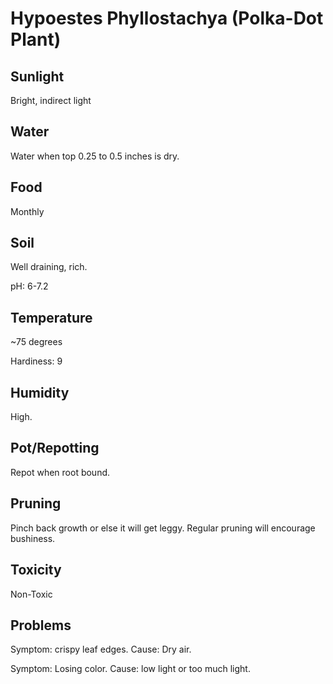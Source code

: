 # Hypoestes Phyllostachya (Polka-Dot Plant)
## Sunlight
Bright, indirect light

## Water
Water when top 0.25 to 0.5 inches is dry.

## Food
Monthly

## Soil
Well draining, rich.

pH: 6-7.2

## Temperature
~75 degrees

Hardiness: 9

## Humidity
High.

## Pot/Repotting
Repot when root bound.

## Pruning
Pinch back growth or else it will get leggy. Regular pruning will encourage bushiness.

## Toxicity
Non-Toxic

## Problems
Symptom: crispy leaf edges. Cause: Dry air.

Symptom: Losing color. Cause: low light or too much light.
